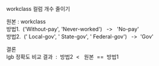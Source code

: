 workclass 컬럼 개수 줄이기<br>

원본 \: workclass<br>
방법1. &nbsp;\('Without-pay', 'Never-worked') &nbsp; \-> &nbsp; 'No-pay'<br>
방법2. &nbsp;\(' Local-gov', ' State-gov',  ' Federal-gov') &nbsp; \->  &nbsp;'Gov'<br>


결론<br>
lgb 정확도 비교 결과  &nbsp;\: &nbsp;방법2 &nbsp;< &nbsp; 원본 &nbsp;== &nbsp;방법1
